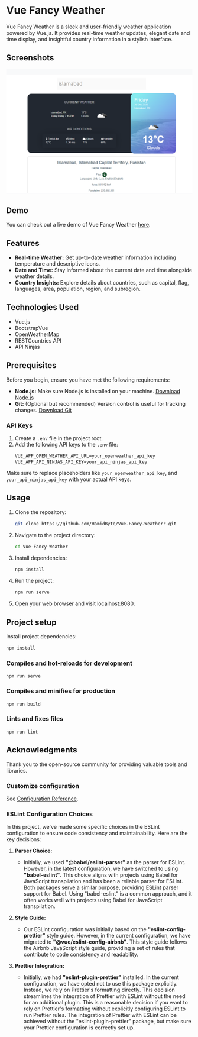 # Vue Fancy Weather

Vue Fancy Weather is a sleek and user-friendly weather application powered by Vue.js. It provides real-time weather updates, elegant date and time display, and insightful country information in a stylish interface.

## Screenshots

![Vue Fancy Weather Home Page Image](https://raw.githubusercontent.com/HamidByte/Vue-Fancy-Weather/master/public/ui/home.png 'Vue Fancy Weather Home Page')

## Demo

You can check out a live demo of Vue Fancy Weather [here](https://vuefancyweather.netlify.app/).

## Features

- **Real-time Weather:** Get up-to-date weather information including temperature and descriptive icons.
- **Date and Time:** Stay informed about the current date and time alongside weather details.
- **Country Insights:** Explore details about countries, such as capital, flag, languages, area, population, region, and subregion.

## Technologies Used

- Vue.js
- BootstrapVue
- OpenWeatherMap
- RESTCountries API
- API Ninjas

## Prerequisites

Before you begin, ensure you have met the following requirements:

- **Node.js:** Make sure Node.js is installed on your machine. [Download Node.js](https://nodejs.org/)
- **Git:** (Optional but recommended) Version control is useful for tracking changes. [Download Git](https://git-scm.com/)

### API Keys

1. Create a `.env` file in the project root.
2. Add the following API keys to the `.env` file:
   ```env
   VUE_APP_OPEN_WEATHER_API_URL=your_openweather_api_key
   VUE_APP_API_NINJAS_API_KEY=your_api_ninjas_api_key
   ```

Make sure to replace placeholders like `your_openweather_api_key`, and `your_api_ninjas_api_key` with your actual API keys.

## Usage

1. Clone the repository:

   ```bash
   git clone https://github.com/HamidByte/Vue-Fancy-Weatherr.git
   ```

2. Navigate to the project directory:

   ```bash
   cd Vue-Fancy-Weather
   ```

3. Install dependencies:
   ```bash
   npm install
   ```
4. Run the project:
   ```bash
   npm run serve
   ```
5. Open your web browser and visit localhost:8080.

## Project setup

Install project dependencies:

```bash
npm install
```

### Compiles and hot-reloads for development

```
npm run serve
```

### Compiles and minifies for production

```
npm run build
```

### Lints and fixes files

```
npm run lint
```

## Acknowledgments

Thank you to the open-source community for providing valuable tools and libraries.

### Customize configuration

See [Configuration Reference](https://cli.vuejs.org/config/).

### ESLint Configuration Choices

In this project, we've made some specific choices in the ESLint configuration to ensure code consistency and maintainability. Here are the key decisions:

1. **Parser Choice:**

   - Initially, we used **"@babel/eslint-parser"** as the parser for ESLint. However, in the latest configuration, we have switched to using **"babel-eslint"**. This choice aligns with projects using Babel for JavaScript transpilation and has been a reliable parser for ESLint.
     Both packages serve a similar purpose, providing ESLint parser support for Babel. Using "babel-eslint" is a common approach, and it often works well with projects using Babel for JavaScript transpilation.

2. **Style Guide:**

   - Our ESLint configuration was initially based on the **"eslint-config-prettier"** style guide. However, in the current configuration, we have migrated to **"@vue/eslint-config-airbnb"**. This style guide follows the Airbnb JavaScript style guide, providing a set of rules that contribute to code consistency and readability.

3. **Prettier Integration:**
   - Initially, we had **"eslint-plugin-prettier"** installed. In the current configuration, we have opted not to use this package explicitly. Instead, we rely on Prettier's formatting directly. This decision streamlines the integration of Prettier with ESLint without the need for an additional plugin.
     This is a reasonable decision if you want to rely on Prettier's formatting without explicitly configuring ESLint to run Prettier rules. The integration of Prettier with ESLint can be achieved without the "eslint-plugin-prettier" package, but make sure your Prettier configuration is correctly set up.
